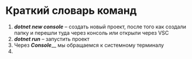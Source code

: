 # Краткий словарь команд

1. *__dotnet new console__* – создать новый проект, после того как создали папку и перешли туда через консоль или открыли через VSC
2. *__dotnet run__* – запустить проект
3. Через *__Console__*__ мы обращаемся к системному
терминалу
4.